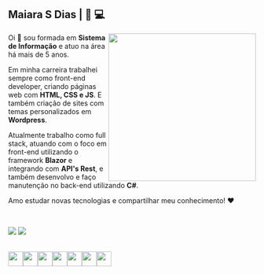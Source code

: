 ## Maiara S Dias | :woman: :computer:
<img width="300" align="right" src="https://codebinxprime.com/wp-content/uploads/2021/12/15-High-Demand-Non-Coding-Skills-IT-Jobs-2022.png"> 

Oi :wave: sou formada em **Sistema de Informação** e atuo na área há mais de 5 anos.

Em minha carreira trabalhei sempre como front-end developer, criando páginas web com **HTML, CSS e JS**. E também criação de sites com temas personalizados em **Wordpress**.

Atualmente trabalho como full stack, atuando com o foco em front-end utilizando o framework **Blazor** e integrando com **API's Rest**, e também desenvolvo e faço manutenção no back-end utilizando **C#**.

Amo estudar novas tecnologias e compartilhar meu conhecimento! :heart:

<br>

<a href="mailto:maiara.sd@live.com" target="_blank"><img src="https://img.shields.io/badge/-maiara.sd%40live.com-FF486A?style=for-the-badge&logo=Mail.Ru"><a/>
<a href="https://www.linkedin.com/in/maiara-dos-santos-dias/" target="_blank"><img src="https://img.shields.io/badge/-linkedin-FF486A?style=for-the-badge&logo=Linkedin"></a>

<br>
<div style="display: flex; align-items: center;">
<img height="30" src="https://camo.githubusercontent.com/2e496d4bfc6f753ddca87b521ce95c88219f77800212ffa6d4401ad368c82170/68747470733a2f2f63646e2e6a7364656c6976722e6e65742f67682f64657669636f6e732f64657669636f6e2f69636f6e732f637373332f637373332d6f726967696e616c2e737667">
<img height="30" src="https://camo.githubusercontent.com/da7acacadecf91d6dc02efcd2be086bb6d78ddff19a1b7a0ab2755a6fda8b1e9/68747470733a2f2f63646e2e6a7364656c6976722e6e65742f67682f64657669636f6e732f64657669636f6e2f69636f6e732f68746d6c352f68746d6c352d6f726967696e616c2e737667">
<img height="30" src="https://user-images.githubusercontent.com/25181517/117447155-6a868a00-af3d-11eb-9cfe-245df15c9f3f.png">
<img height="30" src="https://user-images.githubusercontent.com/25181517/121402101-c89df700-c959-11eb-8b4a-bbadf9e84b30.png">
<img height="30" src="https://user-images.githubusercontent.com/25181517/121405384-444d7300-c95d-11eb-959f-913020d3bf90.png">
<img height="30" src="https://cdn-icons-png.flaticon.com/512/528/528260.png">
<img height="30" src="https://cdn-icons-png.flaticon.com/512/174/174881.png">

</div>
